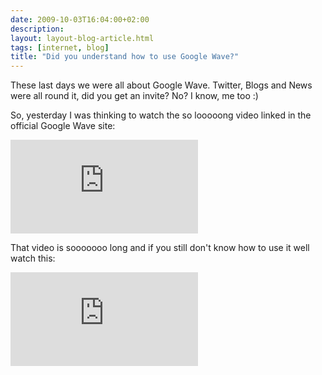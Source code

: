 ```yaml
---
date: 2009-10-03T16:04:00+02:00
description:
layout: layout-blog-article.html
tags: [internet, blog]
title: "Did you understand how to use Google Wave?"
---
```


These last days we were all about Google Wave.
Twitter, Blogs and News were all round it, did you get an invite? No? I know, me too :)

So, yesterday I was thinking to watch the  so looooong video linked in the official Google Wave site:

<div class="videoWrapper">
  <iframe type="text/html" src="https://www.youtube.com/embed/v_UyVmITiYQ?autoplay=0"
    frameborder="0"></iframe>
</div>

That video is sooooooo long and if you still don't know how to use it well watch this:

<div class="videoWrapper">
  <iframe type="text/html" src="https://www.youtube.com/embed/rDu2A3WzQpo?autoplay=0"
    frameborder="0"></iframe>
</div>
